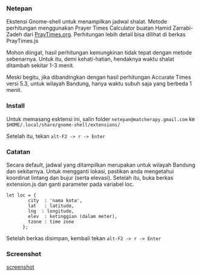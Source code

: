 ### Netepan

Ekstensi Gnome-shell untuk menampilkan jadwal shalat. Metode perhitungan menggunakan Prayer Times Calculator buatan Hamid Zarrabi-Zadeh dari [PrayTimes.org](http://www.praytimes.org). Perhitungan lebih detail bisa dilihat di berkas PrayTimes.js

Mohon diingat, hasil perhitungan kemungkinan tidak tepat dengan metode sebenarnya. Untuk itu, demi kehati-hatian, hendaknya waktu shalat ditambah sekitar 1-3 menit.

Meski begitu, jika dibandingkan dengan hasil perhitungan Accurate Times versi 5.3, untuk wilayah Bandung, hanya waktu subuh saja yang berbeda 1 menit.

### Install

Untuk memasang esktensi ini, salin folder `netepan@matcherapy.gmail.com` ke `$HOME/.local/share/gnome-shell/extensions/`

Setelah itu, tekan `alt-F2 -> r -> Enter`

### Catatan

Secara default, jadwal yang ditampilkan merupakan untuk wilayah Bandung dan sekitarnya. Untuk mengganti lokasi, pastikan anda mengetahui koordinat lintang dan bujur (serta elevasi). Setelah itu, buka berkas extension.js dan ganti parameter pada variabel loc.

```
let loc = {
        city  : 'nama kota',
        lat   : latitude,
        lng  : longitude,
        elev  : ketinggian (dalam meter),
        tzone : time zone
      };
```

Setelah berkas disimpan, kembali tekan `alt-F2 -> r -> Enter`

### Screenshot 
[screenshot](https://github.com/hahn/netepan/blob/master/netepan.png "screenshot")
